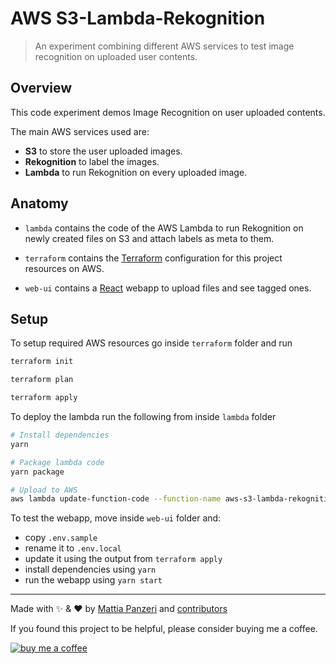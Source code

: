 # AWS S3-Lambda-Rekognition

> An experiment combining different AWS services to test image recognition on uploaded user contents.

## Overview

This code experiment demos Image Recognition on user uploaded contents.

The main AWS services used are:

* **S3** to store the user uploaded images.
* **Rekognition** to label the images.
* **Lambda** to run Rekognition on every uploaded image.

## Anatomy

* `lambda` contains the code of the AWS Lambda to run Rekognition on newly created files on S3 and attach labels as meta to them.

* `terraform` contains the [Terraform](https://www.terraform.io) configuration for this project resources on AWS.

* `web-ui` contains a [React](https://reactjs.org) webapp to upload files and see tagged ones.

## Setup

To setup required AWS resources go inside `terraform` folder and run

```sh
terraform init

terraform plan

terraform apply
```

To deploy the lambda run the following from inside `lambda` folder

```sh
# Install dependencies
yarn

# Package lambda code
yarn package

# Upload to AWS
aws lambda update-function-code --function-name aws-s3-lambda-rekognition-dev --zip-file fileb://./dist/function.zip
```

To test the webapp, move inside `web-ui` folder and:

* copy `.env.sample` 
* rename it to `.env.local` 
* update it using the output from `terraform apply` 
* install dependencies using `yarn` 
* run the webapp using `yarn start` 

---

Made with :sparkles: & :heart: by [Mattia Panzeri](https://github.com/panz3r) and [contributors](https://github.com/panz3r/aws-s3-lambda-rekognition/graphs/contributors)

If you found this project to be helpful, please consider buying me a coffee.

[![buy me a coffee](https://www.buymeacoffee.com/assets/img/custom_images/orange_img.png)](https://buymeacoff.ee/4f18nT0Nk)

